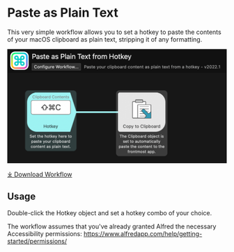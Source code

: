 # Paste as Plain Text

This very simple workflow allows you to set a hotkey to paste the contents of your macOS clipboard as plain text, stripping it of any formatting.

![Paste as Plain Text workflow](workflow-canvas.png)

<a href='https://github.com/alfredapp/paste-as-plain-text-from-hotkey/releases/latest/download/paste-as-plain-text.alfredworkflow'>⤓ Download Workflow</a>

## Usage

Double-click the Hotkey object and set a hotkey combo of your choice.

The workflow assumes that you've already granted Alfred the necessary Accessibility permissions:
https://www.alfredapp.com/help/getting-started/permissions/
